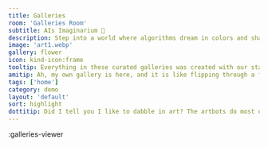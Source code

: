 ```yaml
---
title: Galleries
room: 'Galleries Room'
subtitle: AIs Imaginarium 🎨
description: Step into a world where algorithms dream in colors and shapes. Each gallery is a curated adventure for your senses.
image: 'art1.webp'
gallery: flower
icon: kind-icon:frame
tooltip: Everything in these curated galleries was created with our stable-diffusion art modellers.
amitip: Ah, my own gallery is here, and it is like flipping through a family album! Each avatar is a snapshot of my many moods. 🤖💖
tags: ['home']
category: demo
layout: 'default'
sort: highlight
dottitip: Did I tell you I like to dabble in art? The artbots do most of the work, but it's a nice way to pass the time.
---
```


:galleries-viewer

